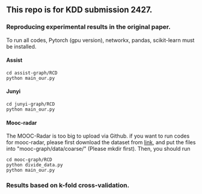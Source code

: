 ## This repo is for KDD submission 2427. 

### Reproducing experimental results in the original paper. 
To run all codes, Pytorch (gpu version), networkx, pandas, scikit-learn must be installed. 
#### Assist
```
cd assist-graph/RCD
python main_our.py
```
#### Junyi
```
cd junyi-graph/RCD
python main_our.py
```
#### Mooc-radar
The MOOC-Radar is too big to upload via Github. 
if you want to run codes for mooc-radar, please first download the dataset from [link](https://cloud.tsinghua.edu.cn/d/5443ee05152344c79419/), and put the files into "mooc-graph/data/coarse/" (Please mkdir first).
Then, you should run
```
cd mooc-graph/RCD
python divide_data.py
python main_our.py
```

### Results based on k-fold cross-validation. 
